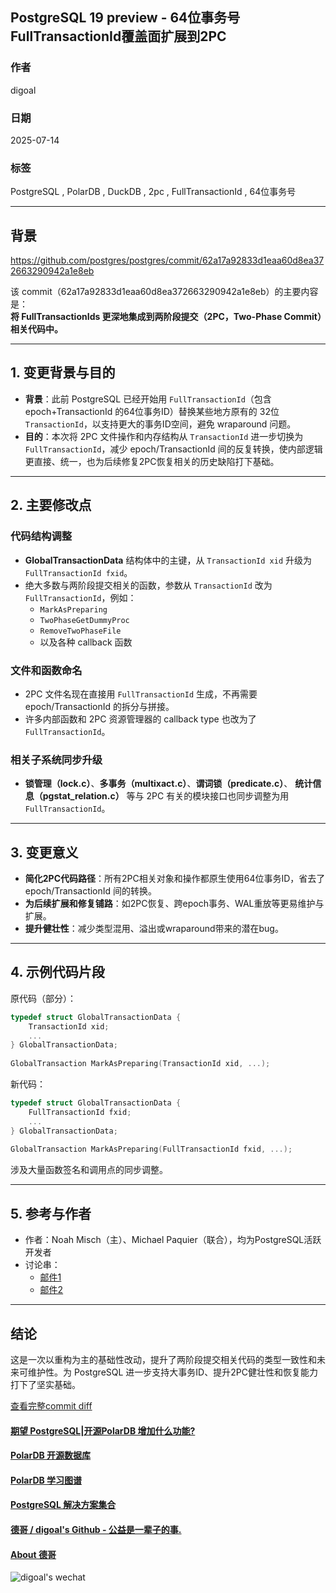 ## PostgreSQL 19 preview - 64位事务号FullTransactionId覆盖面扩展到2PC  
                
### 作者                
digoal                
                
### 日期                
2025-07-14                
                
### 标签                
PostgreSQL , PolarDB , DuckDB , 2pc , FullTransactionId , 64位事务号   
                
----                
                
## 背景     
https://github.com/postgres/postgres/commit/62a17a92833d1eaa60d8ea372663290942a1e8eb     
    
该 commit（62a17a92833d1eaa60d8ea372663290942a1e8eb）的主要内容是：    
**将 FullTransactionIds 更深地集成到两阶段提交（2PC，Two-Phase Commit）相关代码中。**  
  
---  
  
## 1. 变更背景与目的  
  
- **背景**：此前 PostgreSQL 已经开始用 `FullTransactionId`（包含 epoch+TransactionId 的64位事务ID）替换某些地方原有的 32位 `TransactionId`，以支持更大的事务ID空间，避免 wraparound 问题。  
- **目的**：本次将 2PC 文件操作和内存结构从 `TransactionId` 进一步切换为 `FullTransactionId`，减少 epoch/TransactionId 间的反复转换，使内部逻辑更直接、统一，也为后续修复2PC恢复相关的历史缺陷打下基础。  
  
---  
  
## 2. 主要修改点  
  
### 代码结构调整  
- **GlobalTransactionData** 结构体中的主键，从 `TransactionId xid` 升级为 `FullTransactionId fxid`。  
- 绝大多数与两阶段提交相关的函数，参数从 `TransactionId` 改为 `FullTransactionId`，例如：  
  - `MarkAsPreparing`  
  - `TwoPhaseGetDummyProc`  
  - `RemoveTwoPhaseFile`  
  - 以及各种 callback 函数  
  
### 文件和函数命名  
- 2PC 文件名现在直接用 `FullTransactionId` 生成，不再需要 epoch/TransactionId 的拆分与拼接。  
- 许多内部函数和 2PC 资源管理器的 callback type 也改为了 `FullTransactionId`。  
  
### 相关子系统同步升级  
- **锁管理（lock.c）**、**多事务（multixact.c）**、**谓词锁（predicate.c）**、 **统计信息（pgstat_relation.c）** 等与 2PC 有关的模块接口也同步调整为用 `FullTransactionId`。  
  
---  
  
## 3. 变更意义  
  
- **简化2PC代码路径**：所有2PC相关对象和操作都原生使用64位事务ID，省去了 epoch/TransactionId 间的转换。  
- **为后续扩展和修复铺路**：如2PC恢复、跨epoch事务、WAL重放等更易维护与扩展。  
- **提升健壮性**：减少类型混用、溢出或wraparound带来的潜在bug。  
  
---  
  
## 4. 示例代码片段  
  
原代码（部分）：  
```c  
typedef struct GlobalTransactionData {  
    TransactionId xid;  
    ...  
} GlobalTransactionData;  
  
GlobalTransaction MarkAsPreparing(TransactionId xid, ...);  
```  
新代码：  
```c  
typedef struct GlobalTransactionData {  
    FullTransactionId fxid;  
    ...  
} GlobalTransactionData;  
  
GlobalTransaction MarkAsPreparing(FullTransactionId fxid, ...);  
```  
涉及大量函数签名和调用点的同步调整。  
  
---  
  
## 5. 参考与作者  
  
- 作者：Noah Misch（主）、Michael Paquier（联合），均为PostgreSQL活跃开发者  
- 讨论串：  
  - [邮件1](https://postgr.es/m/Z5sd5O9JO7NYNK-C@paquier.xyz)  
  - [邮件2](https://postgr.es/m/20250116205254.65.nmisch@google.com)  
  
---  
  
## 结论  
  
这是一次以重构为主的基础性改动，提升了两阶段提交相关代码的类型一致性和未来可维护性。为 PostgreSQL 进一步支持大事务ID、提升2PC健壮性和恢复能力打下了坚实基础。  
  
[查看完整commit diff](https://github.com/postgres/postgres/commit/62a17a92833d1eaa60d8ea372663290942a1e8eb)  
  
    
  
#### [期望 PostgreSQL|开源PolarDB 增加什么功能?](https://github.com/digoal/blog/issues/76 "269ac3d1c492e938c0191101c7238216")
  
  
#### [PolarDB 开源数据库](https://openpolardb.com/home "57258f76c37864c6e6d23383d05714ea")
  
  
#### [PolarDB 学习图谱](https://www.aliyun.com/database/openpolardb/activity "8642f60e04ed0c814bf9cb9677976bd4")
  
  
#### [PostgreSQL 解决方案集合](../201706/20170601_02.md "40cff096e9ed7122c512b35d8561d9c8")
  
  
#### [德哥 / digoal's Github - 公益是一辈子的事.](https://github.com/digoal/blog/blob/master/README.md "22709685feb7cab07d30f30387f0a9ae")
  
  
#### [About 德哥](https://github.com/digoal/blog/blob/master/me/readme.md "a37735981e7704886ffd590565582dd0")
  
  
![digoal's wechat](../pic/digoal_weixin.jpg "f7ad92eeba24523fd47a6e1a0e691b59")
  

